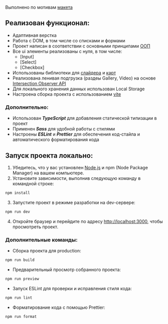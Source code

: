 Выполнено по мотивам [макета](<https://www.figma.com/file/CucahHfhUCrkZ9ozvNhayR/Museum-04.09-(Copy)?type=design&node-id=0%3A1&mode=dev>)

## Реализован функционал:
- Адаптивная верстка
- Работа с DOM, в том числе со списками и формами
- Проект написан в соответствии с основными принципами [ООП](https://developer.mozilla.org/en-US/docs/Learn/JavaScript/Objects/Object-oriented_programming)
- Все ui элементы реализованы с нуля, в том числе:
    - [Input] 
    - [Select] 
    - [Checkbox] 
- Использованы библиотеки для [слайдера](https://www.npmjs.com/package/swiper) и [карт](https://www.npmjs.com/package/mapbox-gl)
- Реализована ленивая подгрузка (раздеы Gallery, Video) на основе [Intersection Observer API](https://developer.mozilla.org/en-US/docs/Web/API/Intersection_Observer_API)
- Для локального хранения данных использован Local Storage
- Настроена сборка проекта с использованием [vite](https://vite-docs-ru.vercel.app/)
### Дополнительно:
- Использован ***TypeScript*** для добавления статической типизации в проект
- Применен ***Sass*** для удобной работы с стилями
- Настроены ***ESLint*** и ***Prettier*** для обеспечения код-стайла и автоматического форматирования кода

## Запуск проекта локально:

1. Убедитесь, что у вас установлен [Node.js](https://nodejs.org) и npm (Node Package Manager) на вашем компьютере.
2. Установите зависимости, выполнив следующую команду в командной строке:
```bash
npm install
```
3. Запустите проект в режиме разработки на dev-сервере:
```bash
npm run dev
```
4. Откройте браузер и перейдите по адресу [http://localhost:3000](http://localhost:3000), чтобы просмотреть проект.
### Дополнительные команды:

- Сборка проекта для production:
```bash
npm run build
```
- Предварительный просмотр собранного проекта:
```bash
npm run preview
```
- Запуск ESLint для проверки и исправления стиля кода:
```bash
npm run lint
```
- Форматирование кода с помощью Prettier:
```bash
npm run format
```
